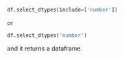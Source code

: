 

```python
df.select_dtypes(include=['number'])
```

or 

```python
df.select_dtypes('number')
```

and it returns a dataframe.